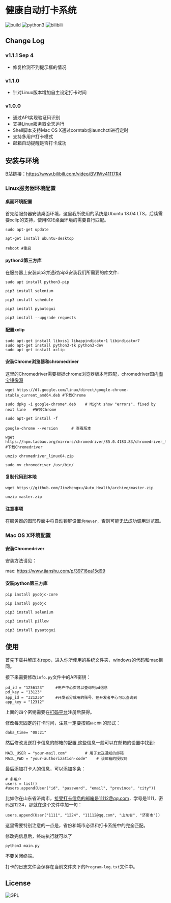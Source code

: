 # 健康自动打卡系统
![build](https://img.shields.io/badge/build-passing-brightgreen)
![python3](https://img.shields.io/badge/python-3.6.9-blue)
![bilibili](https://img.shields.io/badge/bilibili-support-ff69b4)

## Change Log
### v1.1.1 Sep 4

+ 修复检测不到提示框的情况

### v1.1.0

+ 针对Linux版本增加自主设定打卡时间
### v1.0.0
+ 通过API实现验证码识别
+ 支持Linux服务器全天运行
+ Shell脚本支持Mac OS X通过corntab或launchctl进行定时
+ 支持多用户打卡模式
+ 邮箱自动提醒是否打卡成功

## 安装与环境
B站链接：https://www.bilibili.com/video/BV1Wv41117R4
### Linux服务器环境配置
#### 桌面环境配置
首先给服务器安装桌面环境，这里我所使用的系统是Ubuntu 18.04 LTS，后续需要xclip的支持，使用KDE桌面环境的需要自行匹配。
```
sudo apt-get update

apt-get install ubuntu-desktop

reboot #重启
```
#### python3第三方库
在服务器上安装pip3并通过pip3安装我们所需要的库文件:
```
sudo apt install python3-pip

pip3 install selenium

pip3 install schedule

pip3 install pyautogui

pip3 install --upgrade requests
```
#### 配置xclip
```
sudo apt-get install libxss1 libappindicator1 libindicator7
sudo apt-get install python3-tk python3-dev
sudo apt-get install xclip
```
#### 安装Chrome浏览器和chromedriver
这里的Chromedriver需要根据chrome浏览器版本号匹配，chromedriver国内[淘宝镜像源](https://npm.taobao.org/)
```
wget https://dl.google.com/linux/direct/google-chrome-stable_current_amd64.deb #下载Chrome

sudo dpkg -i google-chrome*.deb    # Might show "errors", fixed by next line   #安装Chrome

sudo apt-get install -f

google-chrome --version      # 查看版本

wget https://npm.taobao.org/mirrors/chromedriver/85.0.4183.83/chromedriver_linux64.zip #下载Chromedriver

unzip chromedriver_linux64.zip

sudo mv chromedriver /usr/bin/ 
```
#### 复制代码到本地

```
wget https://github.com/Jinzhengxu/Auto_Health/archive/master.zip

unzip master.zip	
```

#### 注意事项

在服务器的图形界面中将自动锁屏设置为`Never`，否则可能无法成功调用浏览器。

### Mac OS X环境配置

#### 安装Chromedriver

安装方法请见：

mac: https://www.jianshu.com/p/39716ea15d99

#### 安装python第三方库
```
pip install pyobjc-core

pip install pyobjc

pip3 install selenium

pip3 install pillow

pip3 install pyautogui
```

## 使用
首先下载并解压本repo，进入你所使用的系统文件夹，windows的代码和mac相同。

接下来需要修改`info.py`文件中的API密钥：
```
pd_id = "1256123"     #用户中心页可以查询到pd信息
pd_key = "13123"
app_id = "321236"     #开发者分成用的账号，在开发者中心可以查询到
app_key = "12312"
```
上面的四个密钥需要在[打码平台](http://www.fateadm.com/user_home.php)注册后获得。

修改每天固定的打卡时间，注意一定要按照`HH:MM` 的形式：
```
daka_time= "08:21"
```
然后修改发送打卡信息的邮箱的配置,这些信息一般可以在邮箱的设置中找到:
```
MAIL_USER = "your-mail.com"        # 用于发送通知的邮箱
MAIL_PWD = "your-authorization-code"    # 该邮箱的授权码
```

最后添加打卡人的信息，可以添加多条：
```
# 多用户
users = list()
#users.append(User("id", "password", "email", "province", "city"))
```
比如你在山东省济南市，接受打卡信息的邮箱是11112@qq.com，学号是1111，密码是1224，那就在这个文件中加一句：
```
users.append(User("1111", "1224", "11112@qq.com", "山东省", "济南市"))
```
这里需要特别注意的一点是，省份和城市必须和打卡系统中的完全匹配。

修改完信息后，终端执行就可以了
```
python3 main.py
```
不要关闭终端。

打卡的日志文件会保存在当前文件夹下的`Program-log.txt`文件中。

## License
![GPL](https://img.shields.io/badge/License-GPL-informational)
